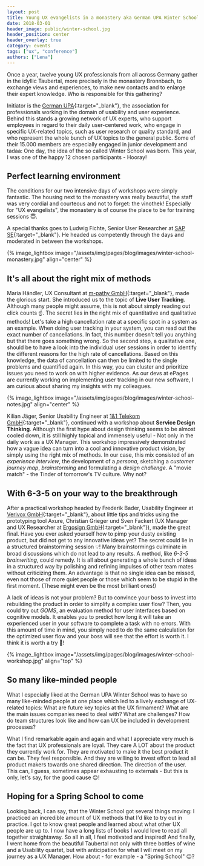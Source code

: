 ```yaml
---
layout: post
title: Young UX evangelists in a monastery aka German UPA Winter School
date: 2018-03-01
header_image: public/winter-school.jpg
header_position: center
header_overlay: true
category: events
tags: ["ux", "conference"]
authors: ["Lena"]
---
```




Once a year, twelve young UX professionals from all across Germany gather in the idyllic Taubertal, more precisely in the monastery Bronnbach, to exchange views and experiences, to make new contacts and to enlarge their expert knowledge.
Who is responsible for this gathering?

Initiator is the [German UPA](https://www.germanupa.de/){:target="_blank"}, the association for professionals working in the domain of usability and user experience.
Behind this stands a growing network of UX experts, who support employees in regard to their daily user-centered work, who engage in specific UX-related topics, such as user research or quality standard, and who represent the whole bunch of UX topics to the general public.
Some of their 15.000 members are especially engaged in junior development and tadaa: One day, the idea of the so called Winter School was born.
This year, I was one of the happy 12 chosen participants - Hooray!

## Perfect learning environment

The conditions for our two intensive days of workshops were simply fantastic.
The housing next to the monastery was really beautiful, the staff was very cordial and courteous and not to forget: the vinothek!
Especially for "UX evangelists", the monastery is of course the place to be for training sessions 😇.

A special thanks goes to Ludwig Fichte, Senior User Researcher at [SAP SE](https://www.sap.de){:target="_blank"}.
He headed us competently through the days and moderated in between the workshops.

{% image_lightbox image="/assets/img/pages/blog/images/winter-school-monastery.jpg" align="center" %}

## It's all about the right mix of methods

Maria Händler, UX Consultant at [m-pathy GmbH](https://www.m-pathy.com/de/){:target="_blank"}, made the glorious start.
She introduced us to the topic of **Live User Tracking**.
Although many people might assume, this is not about simply reading out click counts ☝️.
The secret lies in the right mix of quantitative and qualitative methods!
Let's take a high cancellation rate at a specific spot in a system as an example.
When doing user tracking in your system, you can read out the exact number of cancellations.
In fact, this number doesn't tell you anything but that there goes something wrong.
So the second step, a qualitative one, should be to have a look into the individual user sessions in order to identify the different reasons for the high rate of cancellations.
Based on this knowledge, the data of cancellation can then be limited to the single problems and quantified again.
In this way, you can cluster and prioritize issues you need to work on with higher evidence.
As our devs at ePages are currently working on implementing user tracking in our new software, I am curious about sharing my insights with my colleagues.

{% image_lightbox image="/assets/img/pages/blog/images/winter-school-notes.jpg" align="center" %}


Kilian Jäger, Senior Usability Engineer at [1&1 Telekom GmbH](https://1und1.de/){:target="_blank"}, continued with a workshop about **Service Design Thinking**.
Although the first hype about design thinking seems to be almost cooled down, it is still highly topical and immensely useful - Not only in the daily work as a UX Manager.
This workshop impressively demonstrated how a vague idea can turn into a cool and innovative product vision, by simply using the right mix of methods.
In our case, this mix consisted of an _experience interview_, the development of a _persona_, sketching a _customer journey map_, _brainstorming_ and formulating a _design challenge_.
A "movie match" - the Tinder of tomorrow's TV culture.
Why not?


## With 6-3-5 on your way to the breakthrough

After a practical workshop headed by Frederik Bader, Usability Engineer at [Verivox GmbH](https://www.verivox.de/){:target="_blank"}, about little tips and tricks using the prototyping tool Axure, Christian Grieger und Sven Fackert (UX Manager and UX Researcher at [Ergosign GmbH](https://www.ergosign.de/en/){:target="_blank"}), made the great final.
Have you ever asked yourself how to pimp your dusty existing product, but did not get to any innovative ideas yet?
The secret could lie in a structured brainstorming session 💡!
Many brainstormings culminate in broad discussions which do not lead to any results.
A method, like _6-3-5 brainwriting_, could remedy.
It is all about generating a whole bunch of ideas in a structured way by polishing and refining impulses of other team mates without criticizing them.
An advantage is that no single idea can be missed, even not those of more quiet people or those which seem to be stupid in the first moment.
(These might even be the most brilliant ones!)

A lack of ideas is not your problem?
But to convince your boss to invest into rebuilding the product in order to simplify a complex user flow?
Then, you could try out _GOMS_, an evaluation method for user interfaces based on cognitive models.
It enables you to predict how long it will take an experienced user in your software to complete a task with no errors.
With this amount of time in mind, you simply need to do the same calculation for the optimized user flow and your boss will see that the effort is worth it.
I think it is worth a try 🙂!

{% image_lightbox image="/assets/img/pages/blog/images/winter-school-workshop.jpg" align="top" %}


## So many like-minded people

What I especially liked at the German UPA Winter School was to have so many like-minded people at one place which led to a lively exchange of UX-related topics:
What are future key topics at the UX firmament?
What are the main issues companies need to deal with?
What are challenges?
How do team structures look like and how can UX be included in development processes?

What I find remarkable again and again and what I appreciate very much is the fact that UX professionals are loyal.
They care A LOT about the product they currently work for.
They are motivated to make it the best product it can be.
They feel responsible.
And they are willing to invest effort to lead all product makers towards one shared direction.
The direction of the user.
This can, I guess, sometimes appear exhausting to externals - But this is only, let's say, for the good cause 😊!


## Hoping for a Spring School to come

Looking back, I can say, that the Winter School got several things moving:
I practiced an incredible amount of UX methods that I'd like to try out in practice.
I got to know great people and learned about what other UX people are up to.
I now have a long lists of books I would love to read all together straightaway.
So all in all, I feel motivated and inspired!
And finally, I went home from the beautiful Taubertal not only with three bottles of wine and a Usability quartet, but with anticipation for what I will meet on my journey as a UX Manager.
How about - for example - a "Spring School" 😉?
